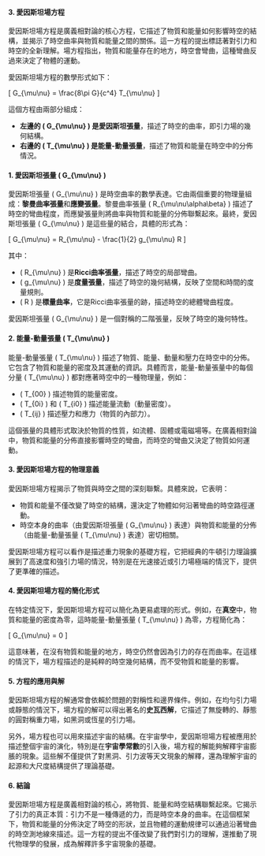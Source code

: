 #### 3. 愛因斯坦場方程

愛因斯坦場方程是廣義相對論的核心方程，它描述了物質和能量如何影響時空的結構，並揭示了時空曲率與物質和能量之間的關係。這一方程的提出標誌著對引力和時空的全新理解。場方程指出，物質和能量存在的地方，時空會彎曲，這種彎曲反過來決定了物體的運動。

愛因斯坦場方程的數學形式如下：

\[
G_{\mu\nu} = \frac{8\pi G}{c^4} T_{\mu\nu}
\]

這個方程由兩部分組成：
- **左邊的 \( G_{\mu\nu} \) 是愛因斯坦張量**，描述了時空的曲率，即引力場的幾何結構。
- **右邊的 \( T_{\mu\nu} \) 是能量-動量張量**，描述了物質和能量在時空中的分佈情況。

#### 1. 愛因斯坦張量 \( G_{\mu\nu} \)

愛因斯坦張量 \( G_{\mu\nu} \) 是時空曲率的數學表達。它由兩個重要的物理量組成：**黎曼曲率張量**和**應變張量**。黎曼曲率張量 \( R_{\mu\nu\alpha\beta} \) 描述了時空的彎曲程度，而應變張量則將曲率與物質和能量的分佈聯繫起來。最終，愛因斯坦張量 \( G_{\mu\nu} \) 是這些量的結合，具體的形式為：

\[
G_{\mu\nu} = R_{\mu\nu} - \frac{1}{2} g_{\mu\nu} R
\]

其中：
- \( R_{\mu\nu} \) 是**Ricci曲率張量**，描述了時空的局部彎曲。
- \( g_{\mu\nu} \) 是**度量張量**，描述了時空的幾何結構，反映了空間和時間的度量規則。
- \( R \) 是**標量曲率**，它是Ricci曲率張量的跡，描述時空的總體彎曲程度。

愛因斯坦張量 \( G_{\mu\nu} \) 是一個對稱的二階張量，反映了時空的幾何特性。

#### 2. 能量-動量張量 \( T_{\mu\nu} \)

能量-動量張量 \( T_{\mu\nu} \) 描述了物質、能量、動量和壓力在時空中的分佈。它包含了物質和能量的密度及其運動的資訊。具體而言，能量-動量張量中的每個分量 \( T_{\mu\nu} \) 都對應著時空中的一種物理量，例如：
- \( T_{00} \) 描述物質的能量密度。
- \( T_{0i} \) 和 \( T_{i0} \) 描述能量流動（動量密度）。
- \( T_{ij} \) 描述壓力和應力（物質的內部力）。

這個張量的具體形式取決於物質的性質，如流體、固體或電磁場等。在廣義相對論中，物質和能量的分佈直接影響時空的彎曲，而時空的彎曲又決定了物質如何運動。

#### 3. 愛因斯坦場方程的物理意義

愛因斯坦場方程揭示了物質與時空之間的深刻聯繫。具體來說，它表明：
- 物質和能量不僅改變了時空的結構，還決定了物體如何沿著彎曲的時空路徑運動。
- 時空本身的曲率（由愛因斯坦張量 \( G_{\mu\nu} \) 表達）與物質和能量的分佈（由能量-動量張量 \( T_{\mu\nu} \) 表達）密切相關。

愛因斯坦場方程可以看作是描述重力現象的基礎方程，它把經典的牛頓引力理論擴展到了高速度和強引力場的情況，特別是在光速接近或引力場極端的情況下，提供了更準確的描述。

#### 4. 愛因斯坦場方程的簡化形式

在特定情況下，愛因斯坦場方程可以簡化為更易處理的形式。例如，在**真空**中，物質和能量的密度為零，這時能量-動量張量 \( T_{\mu\nu} \) 為零，方程簡化為：

\[
G_{\mu\nu} = 0
\]

這意味著，在沒有物質和能量的地方，時空仍然會因為引力的存在而曲率。在這樣的情況下，場方程描述的是純粹的時空幾何結構，而不受物質和能量的影響。

#### 5. 方程的應用與解

愛因斯坦場方程的解通常會依賴於問題的對稱性和邊界條件。例如，在均勻引力場或靜態的情況下，場方程的解可以得出著名的**史瓦西解**，它描述了無旋轉的、靜態的圓對稱重力場，如黑洞或恆星的引力場。

另外，場方程也可以用來描述宇宙的結構。在宇宙學中，愛因斯坦場方程被應用於描述整個宇宙的演化，特別是在**宇宙學常數**的引入後，場方程的解能夠解釋宇宙膨脹的現象。這些解不僅提供了對黑洞、引力波等天文現象的解釋，還為理解宇宙的起源和大尺度結構提供了理論基礎。

#### 6. 結論

愛因斯坦場方程是廣義相對論的核心，將物質、能量和時空結構聯繫起來。它揭示了引力的真正本質：引力不是一種傳遞的力，而是時空本身的曲率。在這個框架下，物質和能量的分佈決定了時空的形狀，並且物體的運動規律可以通過沿著彎曲的時空測地線來描述。這一方程的提出不僅改變了我們對引力的理解，還推動了現代物理學的發展，成為解釋許多宇宙現象的基礎。
